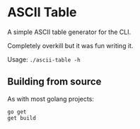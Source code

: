 # ASCII Table

A simple ASCII table generator for the CLI.

Completely overkill but it was fun writing it.

Usage: `./ascii-table -h`

## Building from source

As with most golang projects:

    go get
    get build
